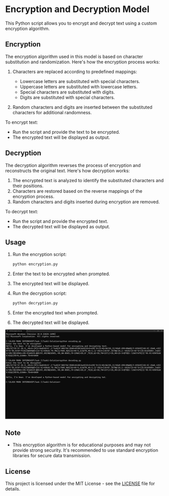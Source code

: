 # Encryption and Decryption Model

This Python script allows you to encrypt and decrypt text using a custom encryption algorithm.

## Encryption

The encryption algorithm used in this model is based on character substitution and randomization. Here's how the encryption process works:

1. Characters are replaced according to predefined mappings:
   - Lowercase letters are substituted with special characters.
   - Uppercase letters are substituted with lowercase letters.
   - Special characters are substituted with digits.
   - Digits are substituted with special characters.

2. Random characters and digits are inserted between the substituted characters for additional randomness.

To encrypt text:
- Run the script and provide the text to be encrypted.
- The encrypted text will be displayed as output.

## Decryption

The decryption algorithm reverses the process of encryption and reconstructs the original text. Here's how decryption works:

1. The encrypted text is analyzed to identify the substituted characters and their positions.
2. Characters are restored based on the reverse mappings of the encryption process.
3. Random characters and digits inserted during encryption are removed.

To decrypt text:
- Run the script and provide the encrypted text.
- The decrypted text will be displayed as output.

## Usage

1. Run the encryption script:

    ```bash
    python encryption.py
    ```

2. Enter the text to be encrypted when prompted.

3. The encrypted text will be displayed.

4. Run the decryption script:

    ```bash
    python decryption.py
    ```

5. Enter the encrypted text when prompted.

6. The decrypted text will be displayed.

![alt text](console_output-1.png)

## Note

- This encryption algorithm is for educational purposes and may not provide strong security. It's recommended to use standard encryption libraries for secure data transmission.

## License

This project is licensed under the MIT License - see the [LICENSE](LICENSE) file for details.